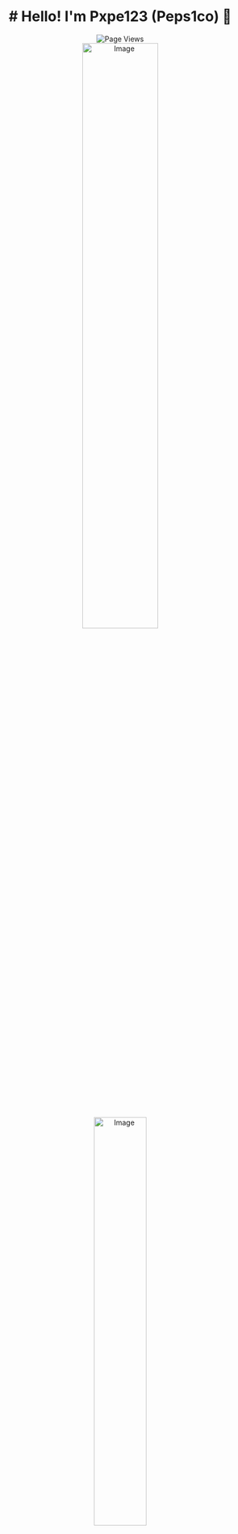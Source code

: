 <div align="center">
  <h1># Hello! I'm Pxpe123 (Peps1co) 👋</h1>
  <div style="display: block;">
    <img src="https://komarev.com/ghpvc/?username=pxpe123" alt="Page Views"/>
  </div>
  <img src="https://github-readme-stats-vert-nu.vercel.app/api?username=pxpe123&amp;count_private=true&amp;show_icons=true&amp;theme=tokyonight&amp;hide_border=true&amp;title_color=9900cc&amp;icon_color=9900cc&amp;text_color=00a9bf" alt="Image" width="54.5%" />
  <img src="https://github-readme-stats-vert-nu.vercel.app/api/top-langs/?username=pxpe123&amp;layout=compact&amp;theme=tokyonight&amp;hide_border=true&amp;title_color=9900cc&amp;icon_color=9900cc&amp;text_color=00a9bf" alt="Image" width="45.5%" />
</div>
